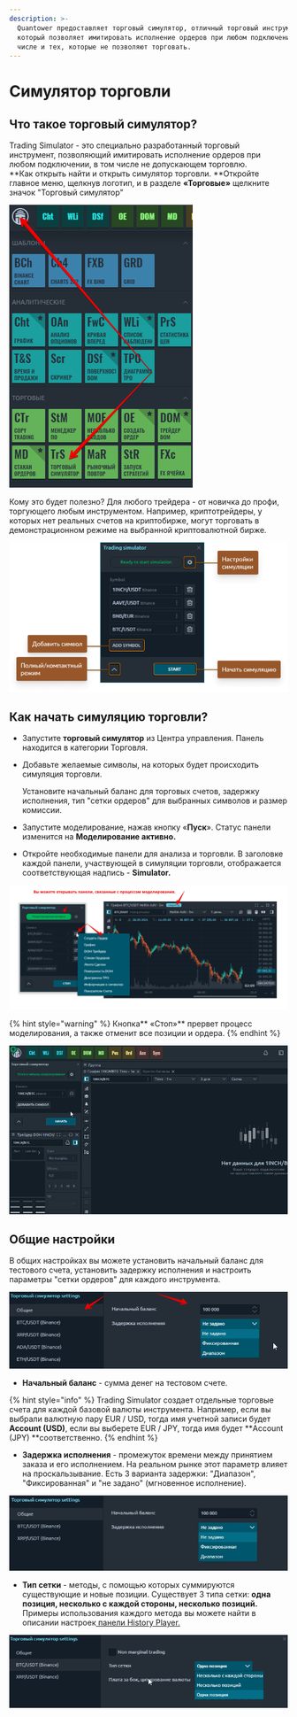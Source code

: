 ```yaml
---
description: >-
  Quantower предоставляет торговый симулятор, отличный торговый инструмент,
  который позволяет имитировать исполнение ордеров при любом подключении, в том
  числе и тех, которые не позволяют торговать.
---
```


# Симулятор торговли

## Что такое торговый симулятор?

Trading Simulator - это специально разработанный торговый инструмент, позволяющий имитировать исполнение ордеров при любом подключении, в том числе не допускающем торговлю.\
**Как открыть найти и открыть симулятор торговли. **Откройте главное меню, щелкнув логотип, и в разделе **«Торговые»** щелкните значок "Торговый симулятор"

![](../.gitbook/assets/otkryt-torgovyi-simulyator.png)

Кому это будет полезно? Для любого трейдера - от новичка до профи, торгующего любым инструментом. Например, криптотрейдеры, у которых нет реальных счетов на криптобирже, могут торговать в демонстрационном режиме на выбранной криптовалютной бирже.

![](../.gitbook/assets/simulator.png)

## Как начать симуляцию торговли?

* Запустите **торговый симулятор** из Центра управления. Панель находится в категории Торговля.
*   Добавьте желаемые символы, на которых будет происходить симуляция торговли.

    Установите начальный баланс для торговых счетов, задержку исполнения, тип "сетки ордеров"  для выбранных символов и размер комиссии.
* Запустите моделирование, нажав кнопку «**Пуск**». Статус панели изменится на **Моделирование активно.**
* Откройте необходимые панели для анализа и торговли. В заголовке каждой панели, участвующей в симуляции торговли, отображается соответствующая надпись - **Simulator.**

![](../.gitbook/assets/paneli-modelirovaniya.png)

{% hint style="warning" %}
Кнопка** «Стоп»** прервет процесс моделирования, а также отменит все позиции и ордера.
{% endhint %}

![](../.gitbook/assets/simulyator-torgovli.gif)

## Общие настройки

В общих настройках вы можете установить начальный баланс для тестового счета, установить задержку исполнения и настроить параметры "сетки ордеров" для каждого инструмента.

![](../.gitbook/assets/nachalnyi-balans.png)

* **Начальный баланс** - сумма денег на тестовом счете.

{% hint style="info" %}
Trading Simulator создает отдельные торговые счета для каждой базовой валюты инструмента. Например, если вы выбрали валютную пару EUR / USD, тогда имя учетной записи будет **Account (USD)**, если вы выберете EUR / JPY, тогда имя будет **Account (JPY) **соответственно.
{% endhint %}

* **Задержка исполнения** - промежуток времени между принятием заказа и его исполнением. На реальном рынке этот параметр влияет на проскальзывание. Есть 3 варианта задержки: "Диапазон", "Фиксированная" и "не задано" (мгновенное исполнение).

![](../.gitbook/assets/torgovyi-simulyator-zaderzhka-ispolneniya.jpg)

* **Тип сетки** - методы, с помощью которых суммируются существующие и новые позиции. Существует 3 типа сетки: **одна позиция, несколько с каждой стороны, несколько позиций.** Примеры использования каждого метода вы можете найти в описании настроек[ панели History Player.](https://help.quantower.com/trading-panels/history-player#general-and-instruments-settings)

![](../.gitbook/assets/tip-setki-torgovyi-simulyator.png)

